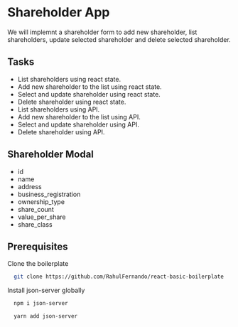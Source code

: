 
# Shareholder App

We will implemnt a shareholder form to add new shareholder,
list shareholders, update selected shareholder and delete selected
shareholder.


## Tasks

 - List shareholders using react state.
 - Add new shareholder to the list using react state.
 - Select and update shareholder using react state.
 - Delete shareholder using react state.
 - List shareholders using API.
 - Add new shareholder to the list using API.
 - Select and update shareholder using API.
 - Delete shareholder using API.

## Shareholder Modal

  - id
  - name
  - address
  - business_registration
  - ownership_type
  - share_count
  - value_per_share
  - share_class


## Prerequisites

Clone the boilerplate

```bash
  git clone https://github.com/RahulFernando/react-basic-boilerplate
```

Install json-server globally

```bash
  npm i json-server

  yarn add json-server
```

